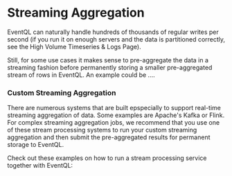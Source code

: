 Streaming Aggregation
=====================

EventQL can naturally handle hundreds of thousands of regular writes per second
(if you run it on enough servers and the data is partitioned correctly, see the
High Volume Timeseries & Logs Page).

Still, for some use cases it makes sense to pre-aggregate the data in a streaming
fashion before permanently storing a smaller pre-aggregated stream of rows in
EventQL. An example could be ....


### Custom Streaming Aggregation

There are numerous systems that are built epspecially to support real-time
streaming aggregation of data. Some examples are Apache's Kafka or Flink. For
complex streaming aggregation jobs, we recommend that you use one of these
stream processing systems to run your custom streaming aggregation and then
submit the pre-aggregated results for permanent storage to EventQL.

Check out these examples on how to run a stream processing service together
with EventQL:


